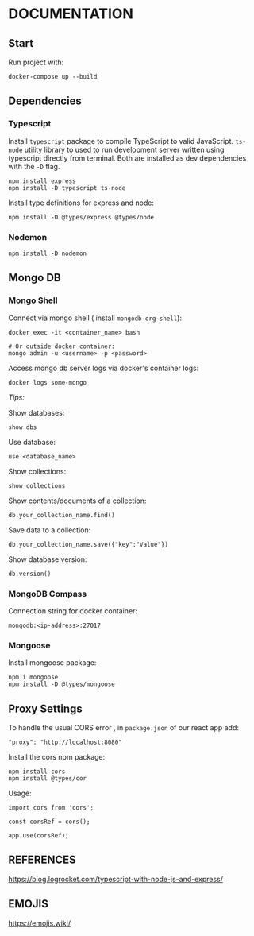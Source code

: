 # DOCUMENTATION

## Start

Run project with:

```
docker-compose up --build
```

## Dependencies

### Typescript

Install `typescript` package to compile TypeScript to valid JavaScript. `ts-node` utility library to used to run development server written using typescript directly from terminal. Both are installed as dev dependencies with the `-D` flag.

```
npm install express
npm install -D typescript ts-node
```

Install type definitions for express and node:

```
npm install -D @types/express @types/node
```

### Nodemon

```
npm install -D nodemon
```

## Mongo DB

### Mongo Shell

Connect via mongo shell ( install `mongodb-org-shell`):

```
docker exec -it <container_name> bash

# Or outside docker container:
mongo admin -u <username> -p <password>
```



Access mongo db server logs via docker's container logs:

```
docker logs some-mongo
```

*Tips:*

Show databases:

```
show dbs
```

Use database:

```
use <database_name>
```

Show collections:

```
show collections
```

Show contents/documents of a collection:

```
db.your_collection_name.find()
```

Save data to a collection:

```
db.your_collection_name.save({"key":"Value"})
```

Show database version:

```
db.version()
```

### MongoDB Compass

Connection string for docker container:

```
mongodb:<ip-address>:27017
```

### Mongoose

Install mongoose package:

```
npm i mongoose
npm install -D @types/mongoose
```

## Proxy Settings

To handle the usual CORS error , in `package.json` of our react app add:

```
"proxy": "http://localhost:8080"
```

Install the cors npm package:

```
npm install cors
npm install @types/cor
```

Usage:

```
import cors from 'cors';

const corsRef = cors();

app.use(corsRef);
```

## REFERENCES

https://blog.logrocket.com/typescript-with-node-js-and-express/

## EMOJIS

https://emojis.wiki/